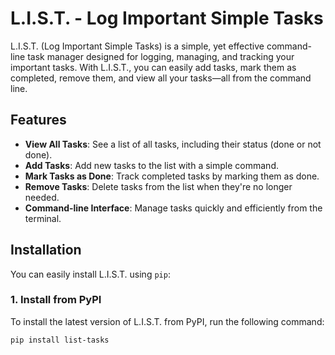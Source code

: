 # L.I.S.T. - Log Important Simple Tasks

L.I.S.T. (Log Important Simple Tasks) is a simple, yet effective command-line task manager designed for logging, managing, and tracking your important tasks. With L.I.S.T., you can easily add tasks, mark them as completed, remove them, and view all your tasks—all from the command line.

## Features

- **View All Tasks**: See a list of all tasks, including their status (done or not done).
- **Add Tasks**: Add new tasks to the list with a simple command.
- **Mark Tasks as Done**: Track completed tasks by marking them as done.
- **Remove Tasks**: Delete tasks from the list when they're no longer needed.
- **Command-line Interface**: Manage tasks quickly and efficiently from the terminal.

## Installation

You can easily install L.I.S.T. using `pip`:

### 1. Install from PyPI

To install the latest version of L.I.S.T. from PyPI, run the following command:

```bash
pip install list-tasks
```
